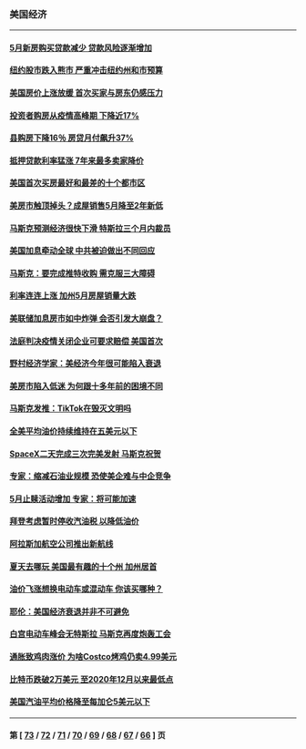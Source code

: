 ### 美国经济
---
#### [5月新房购买贷款减少 贷款风险逐渐增加](../../pages/ncid1078158/n13764823.md) 
#### [纽约股市跌入熊市 严重冲击纽约州和市预算](../../pages/ncid1078158/n13764847.md) 
#### [美国房价上涨放缓 首次买家与房东仍感压力](../../pages/ncid1078158/n13764776.md) 
#### [投资者购房从疫情高峰期 下降近17%](../../pages/ncid1078158/n13764709.md) 
#### [县购房下降16％ 房贷月付飙升37%](../../pages/ncid1078158/n13764686.md) 
#### [抵押贷款利率猛涨 7年来最多卖家降价](../../pages/ncid1078158/n13764677.md) 
#### [美国首次买房最好和最差的十个都市区](../../pages/ncid1078158/n13764546.md) 
#### [美房市触顶掉头？成屋销售5月降至2年新低](../../pages/ncid1078158/n13764556.md) 
#### [马斯克预测经济很快下滑 特斯拉三个月内裁员](../../pages/ncid1078158/n13764389.md) 
#### [美国加息牵动全球 中共被迫做出不同回应](../../pages/ncid1078158/n13764465.md) 
#### [马斯克：要完成推特收购 需克服三大障碍](../../pages/ncid1078158/n13764417.md) 
#### [利率连连上涨 加州5月房屋销量大跌](../../pages/ncid1078158/n13763987.md) 
#### [美联储加息房市如中炸弹 会否引发大崩盘？](../../pages/ncid1078158/n13763887.md) 
#### [法庭判决疫情关闭企业可要求赔偿 美国首次](../../pages/ncid1078158/n13763604.md) 
#### [野村经济学家：美经济今年很可能陷入衰退](../../pages/ncid1078158/n13763783.md) 
#### [美房市陷入低迷 为何跟十多年前的困境不同](../../pages/ncid1078158/n13763671.md) 
#### [马斯克发推：TikTok在毁灭文明吗](../../pages/ncid1078158/n13763615.md) 
#### [全美平均油价持续维持在五美元以下](../../pages/ncid1078158/n13763591.md) 
#### [SpaceX二天完成三次完美发射 马斯克祝贺](../../pages/ncid1078158/n13763582.md) 
#### [专家：缩减石油业规模 恐使美企难与中企竞争](../../pages/ncid1078158/n13763425.md) 
#### [5月止赎活动增加 专家：将可能加速](../../pages/ncid1078158/n13763273.md) 
#### [拜登考虑暂时停收汽油税 以降低油价](../../pages/ncid1078158/n13763077.md) 
#### [阿拉斯加航空公司推出新航线](../../pages/ncid1078158/n13763102.md) 
#### [夏天去哪玩 美国最有趣的十个州 加州居首](../../pages/ncid1078158/n13763037.md) 
#### [油价飞涨想换电动车或混动车 你该买哪种？](../../pages/ncid1078158/n13745445.md) 
#### [耶伦：美国经济衰退并非不可避免](../../pages/ncid1078158/n13762967.md) 
#### [白宫电动车峰会无特斯拉 马斯克再度炮轰工会](../../pages/ncid1078158/n13762856.md) 
#### [通胀致鸡肉涨价 为啥Costco烤鸡仍卖4.99美元](../../pages/ncid1078158/n13761842.md) 
#### [比特币跌破2万美元 至2020年12月以来最低点](../../pages/ncid1078158/n13762505.md) 
#### [美国汽油平均价格降至每加仑5美元以下](../../pages/ncid1078158/n13762502.md) 

---
#### 第 [ [73](./73.md) / [72](./72.md) / [71](./71.md) / [70](./70.md) / [69](./69.md) / [68](./68.md) / [67](./67.md) / [66](./66.md) ] 页
